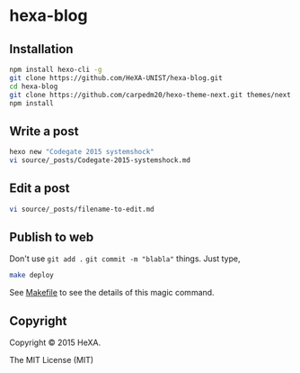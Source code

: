 # hexa-blog

## Installation

```bash
npm install hexo-cli -g
git clone https://github.com/HeXA-UNIST/hexa-blog.git
cd hexa-blog
git clone https://github.com/carpedm20/hexo-theme-next.git themes/next
npm install
```

## Write a post

```bash
hexo new "Codegate 2015 systemshock"
vi source/_posts/Codegate-2015-systemshock.md
```


## Edit a post

```bash
vi source/_posts/filename-to-edit.md
```

## Publish to web

Don't use `git add .` `git commit -m "blabla"` things. Just type,

```bash
make deploy
```

See [Makefile](https://github.com/HeXA-UNIST/hexa-blog/blob/master/Makefile) to see the details of this magic command.

## Copyright

Copyright :copyright: 2015 HeXA.

The MIT License (MIT)

